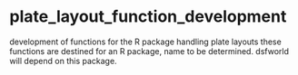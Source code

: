 # plate_layout_function_development
development of functions for the R package handling plate layouts
these functions are destined for an R package, name to be determined.
dsfworld will depend on this package.
